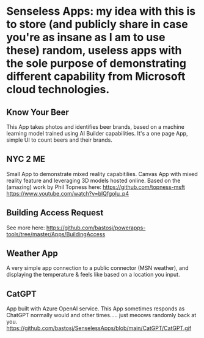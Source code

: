 # Senseless Apps: my idea with this is to store (and publicly share in case you're as insane as I am to use these) random, useless apps with the sole purpose of demonstrating different capability from Microsoft cloud technologies.

## Know Your Beer
This App takes photos and identifies beer brands, based on a machine learning model trained using AI Builder capabilities. It's a one page App, simple UI to count beers and their brands.


## NYC 2 ME
Small App to demonstrate mixed reality capabitilies. Canvas App with mixed reality feature and leveraging 3D models hosted online.
Based on the (amazing) work by Phil Topness here: 
https://github.com/topness-msft
https://www.youtube.com/watch?v=blQfgoIu_p4


## Building Access Request
See more here: https://github.com/bastosj/powerapps-tools/tree/master/Apps/BuildingAccess


## Weather App
A very simple app connection to a public connector (MSN weather), and displaying the temperature & feels like based on a location you input.

## CatGPT
App built with Azure OpenAI service. This App sometimes responds as ChatGPT normally would and other times..... just meoows randomly back at you.
https://github.com/bastosj/SenselessApps/blob/main/CatGPT/CatGPT.gif
